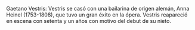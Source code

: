 Gaetano Vestris: Vestris se casó con una bailarina de origen alemán, Anna Heinel (1753-1808), que tuvo un gran éxito en la ópera. Vestris reapareció en escena con setenta y un años con motivo del debut de su nieto.
